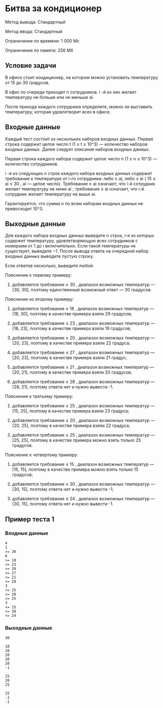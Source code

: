 # Битва за кондиционер

Метод вывода: Стандартный

Метод ввода: Стандартный

Ограничение по времени: 1 000 Мс

Ограничение по памяти: 256 Мб

## Условие задачи

В офисе стоит кондиционер, на котором можно установить температуру от
15
до
30
градусов.

В офис по очереди приходят
n
сотрудников.
i
-й из них желает температуру не больше или не меньше
ai.

После прихода каждого сотрудника определите, можно ли выставить температуру, которая удовлетворит всех в офисе.

## Входные данные
Каждый тест состоит из нескольких наборов входных данных. Первая строка содержит целое число
t
(1
≤
t
≤
10^3) — количество наборов входных данных. Далее следует описание наборов входных данных.

Первая строка каждого набора содержит целое число
n
(1
≤
n
≤
10^3) — количество сотрудников.

i
-я из следующих
n
строк каждого набора входных данных содержит требование к температуре от
i-го сотрудника: либо
≥
ai, либо
≤ ai
(
15
≤
ai
≤
30
,
ai
— целое число). Требование
≥
ai
означает, что
i-й сотрудник желает температуру не ниже
ai
; требование
≤
ai
означает, что
i-й сотрудник желает температуру не выше
ai.

Гарантируется, что сумма
n
по всем наборам входных данных не превосходит
10^3.

## Выходные данные
Для каждого набора входных данных выведите
n
строк,
i-я из которых содержит температуру, удовлетворяющую всех сотрудников с номерами от
1
до
i
включительно. Если такой температуры не существует, выведите −1. После вывода ответа на очередной набор входных данных выводите пустую строку.

Если ответов несколько, выведите любой.

Пояснение к первому примеру:

1. добавляется требование
   ≥
   30
   , диапазон возможных температур — [30, 30], поэтому единственный возможный ответ — 30 градусов.

Пояснение ко второму примеру:

1. добавляется требование
   ≥
   18
   , диапазон возможных температур — [18, 30], поэтому в качестве примера взяли 29 градусов;

2. добавляется требование
   ≤
   23
   , диапазон возможных температур — [18, 23], поэтому в качестве примера взяли 19 градусов;

3. добавляется требование
   ≥
   20
   , диапазон возможных температур — [20, 23], поэтому в качестве примера взяли 22 градуса;

4. добавляется требование
   ≤
   27
   , диапазон возможных температур — [20, 23], поэтому в качестве примера взяли 21 градус;

5. добавляется требование
   ≤
   21
   , диапазон возможных температур —[20, 21], поэтому в качестве примера взяли 20 градусов;

6. добавляется требование
   ≥
   28
   , диапазон возможных температур — [28, 21], поэтому ответа нет и нужно вывести -1.

Пояснение к третьему примеру:

1. добавляется требование
   ≤
   25
   , диапазон возможных температур — [15, 25], поэтому в качестве примера взяли 23 градуса;

2. добавляется требование
   ≥
   20
   , диапазон возможных температур — [20, 25], поэтому в качестве примера взяли 22 градуса;

3. добавляется требование
   ≥
   25
   , диапазон возможных температур — [25, 25], поэтому в качестве примера можно взять только 25 градусов.

Пояснение к четвертому примеру:

1. добавляется требование
   ≤
   15
   , диапазон возможных температур — [15, 15], поэтому в качестве примера можно взять только 15 градусов;

2. добавляется требование
   ≥
   30
   , диапазон возможных температур — [30, 15], поэтому ответа нет и нужно вывести -1;

3. добавляется требование
   ≤
   24
   , диапазон возможных температур — [30, 15], поэтому ответа нет и нужно вывести -1.
   
## Пример теста 1

### Входные данные
```
4
1
>= 30
6
>= 18
<= 23
>= 20
<= 27
<= 21
>= 28
3
<= 25
>= 20
>= 25
3
<= 15
>= 30
<= 24
```

### Выходные данные
```
30

18
18
20
20
20
-1

15
20
25

15
-1
-1
```



